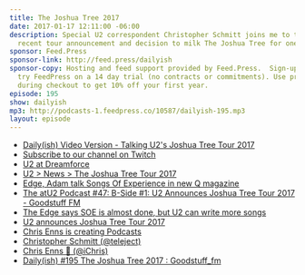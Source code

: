 ```yaml
---
title: The Joshua Tree 2017
date: 2017-01-17 12:11:00 -06:00
description: Special U2 correspondent Christopher Schmitt joins me to talk about U2’s
  recent tour announcement and decision to milk The Joshua Tree for one more run.
sponsor: Feed.Press
sponsor-link: http://feed.press/dailyish
sponsor-copy: Hosting and feed support provided by Feed.Press.  Sign-up today and
  try FeedPress on a 14 day trial (no contracts or commitments). Use promo code "dailyish"
  during checkout to get 10% off your first year.
episode: 195
show: dailyish
mp3: http://podcasts-1.feedpress.co/10587/dailyish-195.mp3
layout: episode
---
```


* <a href="https://www.youtube.com/watch?v=TaZ5w7zRCMI">Daily(ish) Video Version - Talking U2's Joshua Tree Tour 2017</a>
* <a href="https://www.twitch.tv/goodstuff_fm">Subscribe to our channel on Twitch</a>
* <a href="https://www.youtube.com/watch?v=0SVd2jQAda0">U2 at Dreamforce</a>
* <a href="http://www.u2.com/news/title/the-joshua-tree-tour-2017">U2 &gt; News &gt; The Joshua Tree Tour 2017</a>
* <a href="http://www.atu2.com/news/edge-adam-talk-songs-of-experience-in-new-q-magazine.html">Edge, Adam talk Songs Of Experience in new Q magazine</a>
* <a href="http://goodstuff.fm/atu2/47">The atU2 Podcast #47&#58; B-Side #1&#58; U2 Announces Joshua Tree Tour 2017 - Goodstuff FM</a>
* <a href="http://www.atu2.com/news/the-edge-says-soe-is-almost-done-but-u2-can-write-more-songs.html">The Edge says SOE is almost done, but U2 can write more songs</a>
* <a href="http://www.atu2.com/news/u2-announces-joshua-tree-tour-2017.html">U2 announces Joshua Tree Tour 2017</a>
* <a href="https://www.patreon.com/ichris">Chris Enns is creating Podcasts</a>
* <a href="https://twitter.com/teleject">Christopher Schmitt (@teleject)</a>
* <a href="https://twitter.com/ichris">Chris Enns 💾 (@iChris)</a>
* <a href="https://www.reddit.com/r/Goodstuff_fm/comments/5ol43y/dailyish_195_the_joshua_tree_2017/">Daily(ish) #195 The Joshua Tree 2017 &#58; Goodstuff_fm</a>
